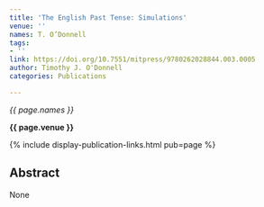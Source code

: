 ```yaml
---
title: 'The English Past Tense: Simulations'
venue: ''
names: T. O’Donnell
tags:
- ''
link: https://doi.org/10.7551/mitpress/9780262028844.003.0005
author: Timothy J. O'Donnell
categories: Publications

---
```


*{{ page.names }}*

**{{ page.venue }}**

{% include display-publication-links.html pub=page %}

## Abstract

None